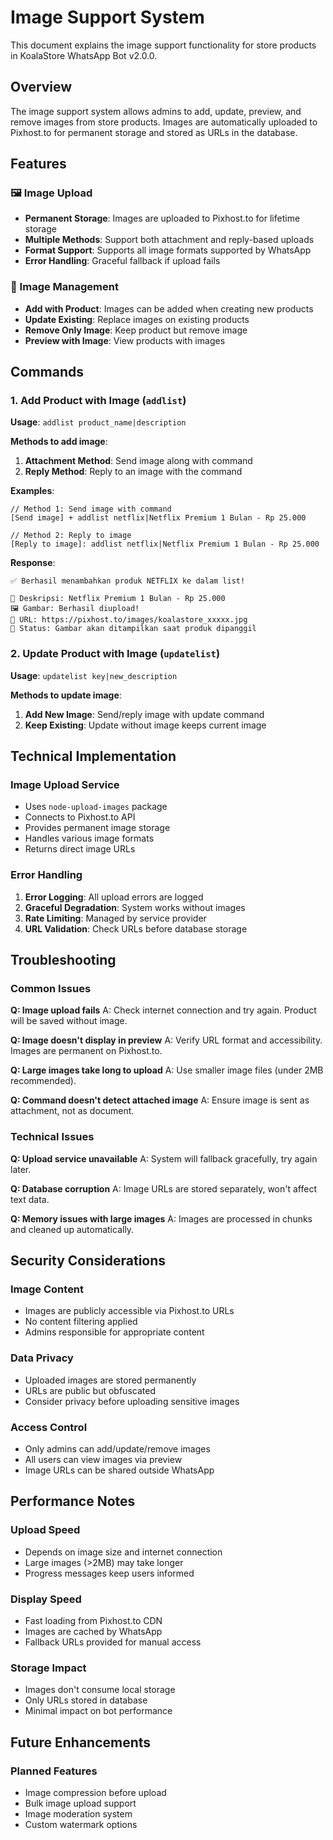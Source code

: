 # Image Support System

This document explains the image support functionality for store products in KoalaStore WhatsApp Bot v2.0.0.

## Overview

The image support system allows admins to add, update, preview, and remove images from store products. Images are automatically uploaded to Pixhost.to for permanent storage and stored as URLs in the database.

## Features

### 🖼️ Image Upload
- **Permanent Storage**: Images are uploaded to Pixhost.to for lifetime storage
- **Multiple Methods**: Support both attachment and reply-based uploads
- **Format Support**: Supports all image formats supported by WhatsApp
- **Error Handling**: Graceful fallback if upload fails

### 📱 Image Management
- **Add with Product**: Images can be added when creating new products
- **Update Existing**: Replace images on existing products
- **Remove Only Image**: Keep product but remove image
- **Preview with Image**: View products with images

## Commands

### 1. Add Product with Image (`addlist`)

**Usage**: `addlist product_name|description`

**Methods to add image**:
1. **Attachment Method**: Send image along with command
2. **Reply Method**: Reply to an image with the command

**Examples**:
```
// Method 1: Send image with command
[Send image] + addlist netflix|Netflix Premium 1 Bulan - Rp 25.000

// Method 2: Reply to image
[Reply to image]: addlist netflix|Netflix Premium 1 Bulan - Rp 25.000
```

**Response**:
```
✅ Berhasil menambahkan produk NETFLIX ke dalam list!

📝 Deskripsi: Netflix Premium 1 Bulan - Rp 25.000
🖼️ Gambar: Berhasil diupload!
🔗 URL: https://pixhost.to/images/koalastore_xxxxx.jpg
📱 Status: Gambar akan ditampilkan saat produk dipanggil
```

### 2. Update Product with Image (`updatelist`)

**Usage**: `updatelist key|new_description`

**Methods to update image**:
1. **Add New Image**: Send/reply image with update command
2. **Keep Existing**: Update without image keeps current image

## Technical Implementation

### Image Upload Service
- Uses `node-upload-images` package
- Connects to Pixhost.to API
- Provides permanent image storage
- Handles various image formats
- Returns direct image URLs

### Error Handling
1. **Error Logging**: All upload errors are logged
2. **Graceful Degradation**: System works without images
3. **Rate Limiting**: Managed by service provider
4. **URL Validation**: Check URLs before database storage

## Troubleshooting

### Common Issues

**Q: Image upload fails**
A: Check internet connection and try again. Product will be saved without image.

**Q: Image doesn't display in preview**
A: Verify URL format and accessibility. Images are permanent on Pixhost.to.

**Q: Large images take long to upload**
A: Use smaller image files (under 2MB recommended).

**Q: Command doesn't detect attached image**
A: Ensure image is sent as attachment, not as document.

### Technical Issues

**Q: Upload service unavailable**
A: System will fallback gracefully, try again later.

**Q: Database corruption**
A: Image URLs are stored separately, won't affect text data.

**Q: Memory issues with large images**
A: Images are processed in chunks and cleaned up automatically.

## Security Considerations

### Image Content
- Images are publicly accessible via Pixhost.to URLs
- No content filtering applied
- Admins responsible for appropriate content

### Data Privacy
- Uploaded images are stored permanently
- URLs are public but obfuscated
- Consider privacy before uploading sensitive images

### Access Control
- Only admins can add/update/remove images
- All users can view images via preview
- Image URLs can be shared outside WhatsApp

## Performance Notes

### Upload Speed
- Depends on image size and internet connection
- Large images (>2MB) may take longer
- Progress messages keep users informed

### Display Speed
- Fast loading from Pixhost.to CDN
- Images are cached by WhatsApp
- Fallback URLs provided for manual access

### Storage Impact
- Images don't consume local storage
- Only URLs stored in database
- Minimal impact on bot performance

## Future Enhancements

### Planned Features
- Image compression before upload
- Bulk image upload support
- Image moderation system
- Custom watermark options 